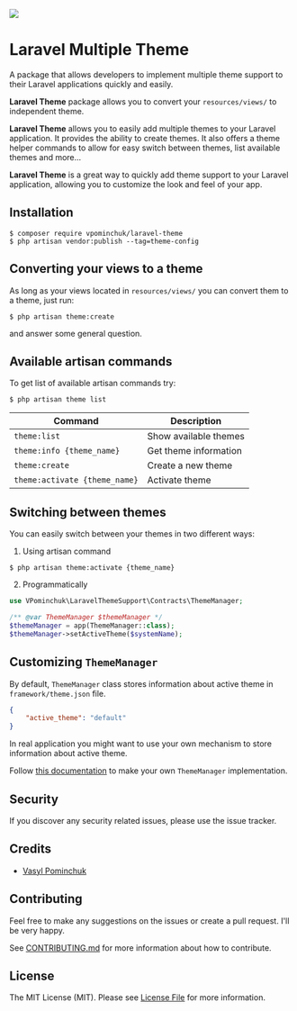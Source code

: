 ![](https://banners.beyondco.de/Laravel%20Theme.png?theme=light&packageManager=composer+require&packageName=vpominchuk%2Flaravel-theme&pattern=texture&style=style_1&description=Add+multiple+theme+support+to+your+Laravel+application&md=1&showWatermark=0&fontSize=100px&images=https%3A%2F%2Flaravel.com%2Fimg%2Flogomark.min.svg)
# Laravel Multiple Theme
A package that allows developers to implement 
multiple theme support to their Laravel applications quickly and 
easily.

**Laravel Theme** package allows you to convert your `resources/views/` to independent theme.

**Laravel Theme** allows you to easily add multiple themes to your Laravel application. It provides the ability to create themes.
It also offers a theme helper commands to allow for easy switch between themes, list available themes and more... 

**Laravel Theme** is a great way to quickly add theme support to your Laravel application, allowing you to customize the look and feel of your app.

## Installation
```shell
$ composer require vpominchuk/laravel-theme
$ php artisan vendor:publish --tag=theme-config
```

## Converting your views to a theme
As long as your views located in `resources/views/` you can convert them to a theme, just run:
```shell
$ php artisan theme:create
```
and answer some general question.


## Available artisan commands
To get list of available artisan commands try:
```shell
$ php artisan theme list
```

| Command                       | Description           |
|-------------------------------|-----------------------|
| `theme:list`                  | Show available themes |
| `theme:info {theme_name}`     | Get theme information |
| `theme:create`                | Create a new theme    |
| `theme:activate {theme_name}` | Activate theme        |

## Switching between themes
You can easily switch between your themes in two different ways:

1. Using artisan command
```shell
$ php artisan theme:activate {theme_name}
```

2. Programmatically
```php
use VPominchuk\LaravelThemeSupport\Contracts\ThemeManager;

/** @var ThemeManager $themeManager */
$themeManager = app(ThemeManager::class);
$themeManager->setActiveTheme($systemName); 
```

## Customizing `ThemeManager`

By default, `ThemeManager` class stores information about active theme in 
`framework/theme.json` file.
```json
{
    "active_theme": "default"
}
```
In real application you might want to use your own mechanism to store information about active theme.

Follow [this documentation](https://pominchuk.com/post/11-add-multiple-theme-support-for-laravel-application) to make your own `ThemeManager` implementation.

## Security

If you discover any security related issues, please use the issue tracker.

## Credits

- [Vasyl Pominchuk](https://pominchuk.com/)

## Contributing
Feel free to make any suggestions on the issues or create a pull request. 
I'll be very happy. 

See [CONTRIBUTING.md](CONTRIBUTING.md) for more information about how to contribute.

## License

The MIT License (MIT). Please see [License File](LICENSE) for more information.
